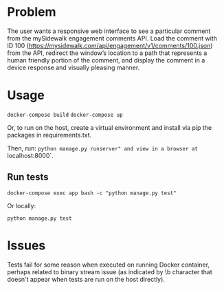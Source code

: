 # Problem

The user wants a responsive web interface to see a particular comment from the
mySidewalk engagement comments API. Load the comment with ID 100
(https://mysidewalk.com/api/engagement/v1/comments/100.json) from the API,
redirect the window’s location to a path that represents a human friendly
portion of the comment, and display the comment in a device response and
visually pleasing manner.

# Usage

`docker-compose build`
`docker-compose up`

Or, to run on the host, create a virtual environment and install via pip the
packages in requirements.txt.

Then, run: `python manage.py runserver" and view in a browser at `localhost:8000`.

## Run tests

`docker-compose exec app bash -c "python manage.py test"`

Or locally:

`python manage.py test`

# Issues

Tests fail for some reason when executed on running Docker container, perhaps
related to binary stream issue (as indicated by \b character that doesn't appear
when tests are run on the host directly).
